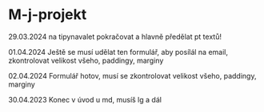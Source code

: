 ﻿# M-j-projekt

29.03.2024
na tipynavalet pokračovat a hlavně předělat pt textů!

01.04.2024
Ještě se musí udělat ten formulář, aby posílál na email, zkontrolovat velikost všeho, paddingy, marginy

02.04.2024
Formulář hotov, musí se zkontrolovat velikost všeho, paddingy, marginy

30.04.2023
Konec v úvod u md, musíš lg a dál
